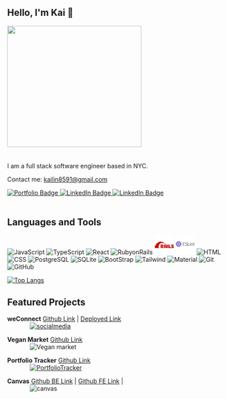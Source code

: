 ## Hello, I'm Kai 👋

<img width="310px" height="280px" src="https://media.tenor.com/zY5olcaT1T0AAAAi/diegodrawsart-women-and-girls-in-science.gif" />

######
I am a full stack software engineer based in NYC.

Contact me: kailin8591@gmail.com

<div id="badges">
  <a href="https://kailin168.github.io/Kai-page/">
    <img
      src="https://custom-icon-badges.demolab.com/badge/-Portfolio%20Website-blue?style=for-the-badge&logoColor=white&logo=repo"
      alt="Portfolio Badge"
    />
  </a>
  <a href="https://www.linkedin.com/in/kailin0/">
    <img
      src="https://img.shields.io/badge/LinkedIn-blue?style=for-the-badge&logo=linkedin&logoColor=white"
      alt="LinkedIn Badge" />
  </a>
  <a href="https://medium.com/@kailin8591">
    <img
      src="https://custom-icon-badges.demolab.com/badge/-Blog-blue?style=for-the-badge&logo=comment-discussion&logoColor=white"
      alt="LinkedIn Badge" />
  </a>
</div>

<br/>

## Languages and Tools

<img alt="JavaScript" width="45px" src="https://cdn.jsdelivr.net/gh/devicons/devicon/icons/javascript/javascript-plain.svg" />
<img alt="TypeScript" width="45px" src="https://cdn.jsdelivr.net/gh/devicons/devicon/icons/typescript/typescript-plain.svg" />
<img alt="React" width="45px" src="https://cdn.jsdelivr.net/gh/devicons/devicon/icons/react/react-original-wordmark.svg" />
<img alt="RubyonRails" width="45px" src="https://cdn.jsdelivr.net/gh/devicons/devicon/icons/ruby/ruby-plain-wordmark.svg" />
<img alt="Ruby" width="45px" src="https://raw.githubusercontent.com/devicons/devicon/master/icons/rails/rails-plain-wordmark.svg" />
<img alt="ESLint" width="45px" src="https://raw.githubusercontent.com/devicons/devicon/master/icons/eslint/eslint-original-wordmark.svg" />
<img alt="HTML" width="45px" src="https://cdn.jsdelivr.net/gh/devicons/devicon/icons/html5/html5-plain.svg" />
<img alt="CSS" width="45px" src="https://cdn.jsdelivr.net/gh/devicons/devicon/icons/css3/css3-plain.svg" />
<img alt="PostgreSQL" width="45px" src="https://cdn.jsdelivr.net/gh/devicons/devicon/icons/postgresql/postgresql-plain-wordmark.svg" />
<img alt="SQLite" width="45px" src="https://cdn.jsdelivr.net/gh/devicons/devicon/icons/sqlite/sqlite-original.svg" />
<img alt="BootStrap" width="45px" src="https://cdn.jsdelivr.net/gh/devicons/devicon/icons/bootstrap/bootstrap-plain.svg" />
<img alt="Tailwind" width="45px" src="https://cdn.jsdelivr.net/gh/devicons/devicon/icons/tailwindcss/tailwindcss-plain.svg" />
<img alt="Material" width="45px" src="https://cdn.jsdelivr.net/gh/devicons/devicon/icons/materialui/materialui-original.svg" />
<img alt="Git" width="45px" src="https://cdn.jsdelivr.net/gh/devicons/devicon/icons/git/git-plain-wordmark.svg" />
<img alt="GitHub" width="45px" src="https://cdn.jsdelivr.net/gh/devicons/devicon/icons/github/github-original.svg" />

<br/>

[![Top Langs](https://github-readme-stats.vercel.app/api/top-langs/?username=Kailin168&layout=compact&theme=merko)](https://github.com/anuraghazra/github-readme-stats)


## Featured Projects

**weConnect**
[Github Link](https://github.com/Kailin168/socialMedia) | [Deployed Link](http://ec2-54-210-65-11.compute-1.amazonaws.com/)
<br/>
[<img style="display: block; margin: 0 auto;" alt="socialmedia" width="400px" src="https://user-images.githubusercontent.com/103536761/224435497-ce542d07-42b7-467b-a5d3-0649bbec05a2.png" />](http://54.152.24.233:4000/home)

**Vegan Market**
[Github Link](https://github.com/Kailin168/e-commerce)
<br/>
<img style="display: block; margin: 0 auto;" alt="Vegan market" width="400px" src="https://user-images.githubusercontent.com/103536761/224436503-0294324b-077a-4269-9e60-14762edba2fc.png" />

**Portfolio Tracker**
[Github Link](https://github.com/Kailin168/Portfolio-Tracker-)
<br/>
[<img style="display: block; margin: 0 auto;" alt="PortfolioTracker" width="400px" src="https://user-images.githubusercontent.com/104730743/199075182-af3b80b1-470b-4735-8855-91d4d0892dee.png" />](https://www.youtube.com/watch?v=juVxJYn8nlE&ab_channel=WillieShi)

**Canvas**
[Github BE Link](https://github.com/Kailin168/CanvasProjectBE) | [Github FE Link](https://github.com/Kailin168/CanvasProjectFE) |
<br/>
<img style="display: block; margin: 0 auto;" alt="canvas" width="400px" src="https://user-images.githubusercontent.com/103536761/224437829-c0db1c0e-d99c-42b3-b798-6d02a0840c56.png" />
